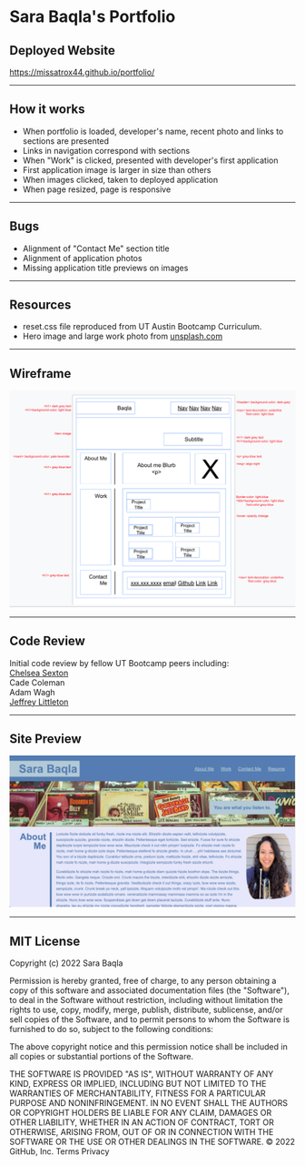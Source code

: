 # Sara Baqla's Portfolio

## Deployed Website

https://missatrox44.github.io/portfolio/

---
## How it works

* When portfolio is loaded, developer's name, recent photo and links to sections are presented
* Links in navigation correspond with sections
* When "Work" is clicked, presented with developer's first application
* First application image is larger in size than others
* When images clicked, taken to deployed application
* When page resized, page is responsive

---
## Bugs

* Alignment of "Contact Me" section title
* Alignment of application photos
* Missing application title previews on images

---

## Resources

* reset.css file reproduced from UT Austin Bootcamp Curriculum.<br>
* Hero image and large work photo from [unsplash.com](https://unsplash.com)

---

## Wireframe
![Portfolio Wireframe](./assets/images/portfolio-wireframe.png)

---

## Code Review
Initial code review by fellow UT Bootcamp peers including: <br>
[Chelsea Sexton](https://github.com/chelsea314)<br>
Cade Coleman<br>
Adam Wagh<br>
[Jeffrey Littleton](https://github.com/littletonjeffrey)

---
## Site Preview 
![Site Screenshot](./assets/images/working-portfolio-screenshot.png)

---

## MIT License

Copyright (c) 2022 Sara Baqla

Permission is hereby granted, free of charge, to any person obtaining a copy
of this software and associated documentation files (the "Software"), to deal
in the Software without restriction, including without limitation the rights
to use, copy, modify, merge, publish, distribute, sublicense, and/or sell
copies of the Software, and to permit persons to whom the Software is
furnished to do so, subject to the following conditions:

The above copyright notice and this permission notice shall be included in all
copies or substantial portions of the Software.

THE SOFTWARE IS PROVIDED "AS IS", WITHOUT WARRANTY OF ANY KIND, EXPRESS OR
IMPLIED, INCLUDING BUT NOT LIMITED TO THE WARRANTIES OF MERCHANTABILITY,
FITNESS FOR A PARTICULAR PURPOSE AND NONINFRINGEMENT. IN NO EVENT SHALL THE
AUTHORS OR COPYRIGHT HOLDERS BE LIABLE FOR ANY CLAIM, DAMAGES OR OTHER
LIABILITY, WHETHER IN AN ACTION OF CONTRACT, TORT OR OTHERWISE, ARISING FROM,
OUT OF OR IN CONNECTION WITH THE SOFTWARE OR THE USE OR OTHER DEALINGS IN THE
SOFTWARE.
© 2022 GitHub, Inc.
Terms
Privacy
